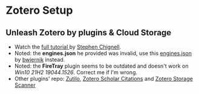 # Zotero Setup

## Unleash Zotero by plugins & Cloud Storage

- Watch the [full tutorial ](https://www.researchgate.net/publication/325828616_Tutorial_The_Best_Reference_Manager_Setup_Zotero_ZotFile_Cloud_Storage) by [Stephen Chignell](https://www.researchgate.net/profile/Stephen-Chignell).
- Noted: the **engines.json** he provided was invalid, use this [engines.json](https://github.com/bwiernik/zotero-tools/blob/master/engines.json) by [bwiernik](https://github.com/bwiernik) instead.
- Noted: the **FireTray** plugin seems to be outdated and doesn't work on _Win10 21H2 19044.1526_. Correct me if I'm wrong.
- Other plugins' repo: [Zutilo](https://github.com/wshanks/Zutilo/releases), [Zotero Scholar Citations](https://github.com/beloglazov/zotero-scholar-citations/raw/master/builds/zotero-scholar-citations-1.9.3-fx.xpi) and [Zotero Storage Scanner](https://github.com/retorquere/zotero-storage-scanner/releases/)
